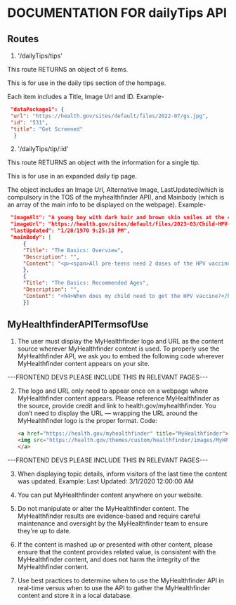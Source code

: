 # DOCUMENTATION FOR dailyTips API 

## Routes
1. '/dailyTips/tips'
   
 This route RETURNS an object of 6 items.

 This is for use in the daily tips section of the hompage. 
 
 Each item includes a Title, Image Url and ID.
 Example-
   ```json
    "dataPackage1": {
    "url": "https://health.gov/sites/default/files/2022-07/gs.jpg",
    "id": "531",
    "title": "Get Screened"
     }
   ```
2. '/dailyTips/tip/:id' 
 
 This route RETURNS an object with the information for a single tip.

 This is for use in an expanded daily tip page.
 
 The object includes an Image Url, Alternative Image, LastUpdated(which is compulsory in the TOS of the myhealthfinder API), and Mainbody (which is an array of the main info to be displayed on the webpage).
 Example-
   ```json
    "imageAlt": "A young boy with dark hair and brown skin smiles at the camera and holds his backpack.",
    "imageUrl": "https://health.gov/sites/default/files/2023-03/Child-HPV-Vaccine_950604178.jpg",
    "lastUpdated": "1/20/1970 9:25:18 PM",
    "mainBody": [
        {
        "Title": "The Basics: Overview",
        "Description": "",
        "Content": "<p><span>All pre-teens need 2 doses of the HPV vaccine (shot) when they are age 11 or 12.</span></p><h4><span>What is HPV?</span></h4><p><span>HPV (human papillomavirus) is a...etc"
        },
        {
        "Title": "The Basics: Recommended Ages",
        "Description": "",
        "Content": "<h4>When does my child need to get the HPV vaccine?</h4><p><span>Doctors recommend that all...etc"
        }]
   ```

## MyHealthfinderAPITermsofUse
1. The user must display the MyHealthfinder logo and URL as the content source wherever MyHealthfinder content is used. To properly use the MyHealthfinder API, we ask you to embed the following code wherever MyHealthfinder content appears on your site.

---FRONTEND DEVS PLEASE INCLUDE THIS IN RELEVANT PAGES---

2. The logo and URL only need to appear once on a webpage where MyHealthfinder content appears. Please reference MyHealthfinder as the source, provide credit and link to health.gov/myhealthfinder. You don’t need to display the URL — wrapping the URL around the MyHealthfinder logo is the proper format.
    Code:
    ```html
    <a href="https://health.gov/myhealthfinder" title="MyHealthfinder">
    <img src="https://health.gov/themes/custom/healthfinder/images/MyHF.svg" alt="MyHealthfinder"/>
    </a>
    ```
    
---FRONTEND DEVS PLEASE INCLUDE THIS IN RELEVANT PAGES---

3. When displaying topic details, inform visitors of the last time the content was updated.
Example:
Last Updated: 3/1/2020 12:00:00 AM

4. You can put MyHealthfinder content anywhere on your website.

5. Do not manipulate or alter the MyHealthfinder content. The MyHealthfinder results are evidence-based and require careful maintenance and oversight by the MyHealthfinder team to ensure they're up to date.

6. If the content is mashed up or presented with other content, please ensure that the content provides related value, is consistent with the MyHealthfinder content, and does not harm the integrity of the MyHealthfinder content.

7. Use best practices to determine when to use the MyHealthfinder API in real-time versus when to use the API to gather the MyHealthfinder content and store it in a local database.
